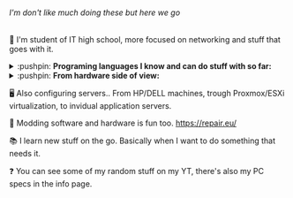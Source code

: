 ###### I'm don't like much doing these but here we go
:school: I'm student of IT high school, more focused on networking and stuff that goes with it.

<details>
  <summary>:pushpin: <b>Programing languages I know and can do stuff with so far:</b></summary>
  
  <!--START_SECTION-->
  - Python - [NCPlyn/ArDash](https://github.com/NCPlyn/ArDash) , [NCPlyn/follow_face_python_arduino](https://github.com/NCPlyn/follow_face_python_arduino)
  - JS,JQuery,NodeJS,HTML,PHP - [NCPlyn/Lidl4chan](https://github.com/NCPlyn/Lidl4chan) , [moravec-servis.eu](http://www.moravec-servis.eu/) , Online RadioStation
  - C,C#,*C++*,VB.Net - [NCPlyn/PortalSelect](https://github.com/NCPlyn/PortalSelect) , [NCPlyn/AirsoftBomb](https://github.com/NCPlyn/AirsoftBomb) , 20+ small or big applications
  - That should be it from what I remember...
  <!--END_SECTION-->
</details>

<details>
  <summary>:pushpin: <b>From hardware side of view:</b></summary>
  
  <!--START_SECTION-->
  - A lot of DIY stuff, hardware is my hobby. Arduinos, ESPs...
  - SimHub tachometer, ESP controlled water pump for village...
  - Reparing gaming steering wheels, TVs, PCs & notebooks, power supplies etc...
  - And holymoly more with soldering and building stuff since I was 6yo.
  <!--END_SECTION-->
</details>

:desktop_computer: Also configuring servers.. From HP/DELL machines, trough Proxmox/ESXi virtualization, to invidual application servers.

:sparkler: Modding software and hardware is fun too. https://repair.eu/

:books: I learn new stuff on the go. Basically when I want to do something that needs it.

:question: You can see some of my random stuff on my YT, there's also my PC specs in the info page.
